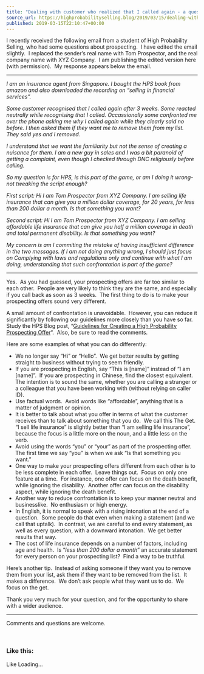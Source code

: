 ```yaml
---
title: "Dealing with customer who realized that I called again - a question from a student"
source_url: https://highprobabilityselling.blog/2019/03/15/dealing-with-customer-who-realized-that-i-called-again-a-question-from-a-student
published: 2019-03-15T22:10:47+00:00
---
```

I recently received the following email from a student of High Probability Selling, who had some questions about prospecting.  I have edited the email slightly.  I replaced the sender’s real name with Tom Prospector, and the real company name with XYZ Company.  I am publishing the edited version here (with permission).  My response appears below the email.




---


*I am an insurance agent from Singapore. I bought the HPS book from amazon and also downloaded the recording on “selling in financial services”.*


*Some customer recognised that I called again after 3 weeks. Some reacted neutrally while recognising that I called. Occassionally some confronted me over the phone asking me why I called again while they clearly said no before. I then asked them if they want me to remove them from my list. They said yes and I removed.*


*I understand that we want the familiarity but not the sense of creating a nuisance for them. I am a new guy in sales and I was a bit paranoid of getting a complaint, even though I checked through DNC religiously before calling.*


*So my question is for HPS, is this part of the game, or am I doing it wrong\-not tweaking the script enough?*


*First script: Hi I am Tom Prospector from XYZ Company. I am selling life insurance that can give you a million dollar coverage, for 20 years, for less than 200 dollar a month. Is that something you want?*


*Second script: Hi I am Tom Prospector from XYZ Company. I am selling affordable life insurance that can give you half a million coverage in death and total permanent disability. Is that something you want?*


*My concern is am I commiting the mistake of having insufficient difference in the two messages. If I am not doing anything wrong, I should just focus on Complying with laws and regulations only and continue with what I am doing, understanding that such confrontation is part of the game?*




---


Yes.  As you had guessed, your prospecting offers are far too similar to each other.  People are very likely to think they are the same, and especially if you call back as soon as 3 weeks.  The first thing to do is to make your prospecting offers sound very different.


A small amount of confrontation is unavoidable.  However, you can reduce it significantly by following our guidelines more closely than you have so far.  Study the HPS Blog post, “[Guidelines for Creating a High Probability Prospecting Offer](http://highprobabilityselling.blog/2014/09/04/guidelines-for-creating-a-high-probability-prospecting-offer/)“.  Also, be sure to read the comments.


Here are some examples of what you can do differently:


* We no longer say “Hi” or “Hello”.  We get better results by getting straight to business without trying to seem friendly.
* If you are prospecting in English, say “This is \[name]” instead of “I am \[name]”.  If you are prospecting in Chinese, find the closest equivalent.  The intention is to sound the same, whether you are calling a stranger or a colleague that you have been working with (without relying on caller ID).
* Use factual words.  Avoid words like “affordable”, anything that is a matter of judgment or opinion.
* It is better to talk about what you offer in terms of what the customer receives than to talk about something that you do.  We call this The Get.  “I sell life insurance” is slightly better than “I am selling life insurance”, because the focus is a little more on the noun, and a little less on the verb.
* Avoid using the words “you” or “your” as part of the prospecting offer.  The first time we say “you” is when we ask “Is that something you want.”
* One way to make your prospecting offers different from each other is to be less complete in each offer.  Leave things out.  Focus on only one feature at a time.  For instance, one offer can focus on the death benefit, while ignoring the disability.  Another offer can focus on the disability aspect, while ignoring the death benefit.
* Another way to reduce confrontation is to keep your manner neutral and businesslike.  No enthusiasm or high energy.
* In English, it is normal to speak with a rising intonation at the end of a question.  Some people do that even when making a statement (and we call that uptalk).  In contrast, we are careful to end every statement, as well as every question, with a downward intonation.  We get better results that way.
* The cost of life insurance depends on a number of factors, including age and health.  Is “*less than 200 dollar a month*” an accurate statement for every person on your prospecting list?  Find a way to be truthful.


Here’s another tip.  Instead of asking someone if they want you to remove them from your list, ask them if they want to be removed from the list.  It makes a difference.  We don’t ask people what they want us to do.  We focus on the get.


Thank you very much for your question, and for the opportunity to share with a wider audience.




---


Comments and questions are welcome.


 


### Like this:

Like Loading...
